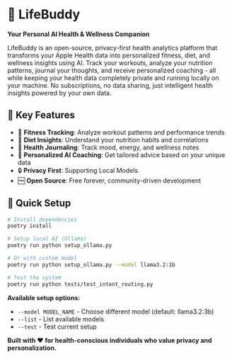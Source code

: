 # 🌟 LifeBuddy

**Your Personal AI Health & Wellness Companion**

LifeBuddy is an open-source, privacy-first health analytics platform that transforms your Apple Health data into personalized fitness, diet, and wellness insights using AI. Track your workouts, analyze your nutrition patterns, journal your thoughts, and receive personalized coaching - all while keeping your health data completely private and running locally on your machine. No subscriptions, no data sharing, just intelligent health insights powered by your own data.

## 🎯 Key Features

- 🏃 **Fitness Tracking**: Analyze workout patterns and performance trends
- 🥗 **Diet Insights**: Understand your nutrition habits and correlations
- 📝 **Health Journaling**: Track mood, energy, and wellness notes
- 🤖 **Personalized AI Coaching**: Get tailored advice based on your unique data
- 🔒 **Privacy First**: Supporting Local Models
- 🆓 **Open Source**: Free forever, community-driven development

## 🚀 Quick Setup

```bash
# Install dependencies
poetry install

# Setup local AI (Ollama)
poetry run python setup_ollama.py

# Or with custom model
poetry run python setup_ollama.py --model llama3.2:1b

# Test the system
poetry run python tests/test_intent_routing.py
```

**Available setup options:**
- `--model MODEL_NAME` - Choose different model (default: llama3.2:3b)
- `--list` - List available models
- `--test` - Test current setup

**Built with ❤️ for health-conscious individuals who value privacy and personalization.**
